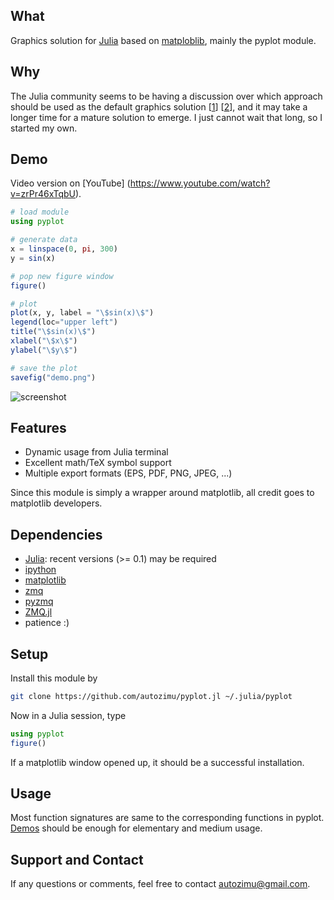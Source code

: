 ## What

Graphics solution for [Julia][] based on [matploblib][], mainly the pyplot
module.


## Why

The Julia community seems to be having a discussion over which approach
should be used as the default graphics solution [[1][graphics-wiki]]
[[2][graphics-gg]], and it may take a longer time for a mature solution to
emerge. I just cannot wait that long, so I started my own.

[graphics-wiki]: https://github.com/JuliaLang/julia/wiki/Graphics
[graphics-gg]: https://groups.google.com/forum/?fromgroups=#!searchin/julia-dev/plot$20interface/julia-dev/Mi44lkCusCw/u3B3KZx0BO0J

## Demo

Video version on [YouTube]
(https://www.youtube.com/watch?v=zrPr46xTqbU).


```julia
# load module
using pyplot

# generate data
x = linspace(0, pi, 300)
y = sin(x)

# pop new figure window
figure()

# plot
plot(x, y, label = "\$sin(x)\$")
legend(loc="upper left")
title("\$sin(x)\$")
xlabel("\$x\$")
ylabel("\$y\$")

# save the plot
savefig("demo.png")
```

![screenshot](https://github.com/autozimu/pyplot.jl/raw/master/demo/demo.png)



## Features

* Dynamic usage from Julia terminal
* Excellent math/TeX symbol support
* Multiple export formats (EPS, PDF, PNG, JPEG, ...)

Since this module is simply a wrapper around matplotlib, all credit goes
to matplotlib developers.

## Dependencies

- [Julia](https://github.com/JuliaLang/julia): recent versions (>= 0.1)
  may be required
- [ipython](http://ipython.org/)
- [matplotlib](http://matplotlib.org/)
- [zmq](http://www.zeromq.org/)
- [pyzmq](http://www.zeromq.org/bindings:python)
- [ZMQ.jl](https://github.com/aviks/ZMQ.jl)
- patience :)

## Setup

Install this module by

```bash
git clone https://github.com/autozimu/pyplot.jl ~/.julia/pyplot
```

Now in a Julia session, type

```julia
using pyplot
figure()
```

If a matplotlib window opened up, it should be a successful installation.

## Usage

Most function signatures are same to the corresponding functions in pyplot. [Demos][demo] should be enough for elementary and medium usage.

[demo]: https://github.com/autozimu/pyplot.jl/tree/master/demo

## Support and Contact

If any questions or comments, feel free to contact <autozimu@gmail.com>.

[Julia]: http://julialang.org/ "The Julia Language"
[matploblib]: http://matplotlib.org/ "matplotlib"
